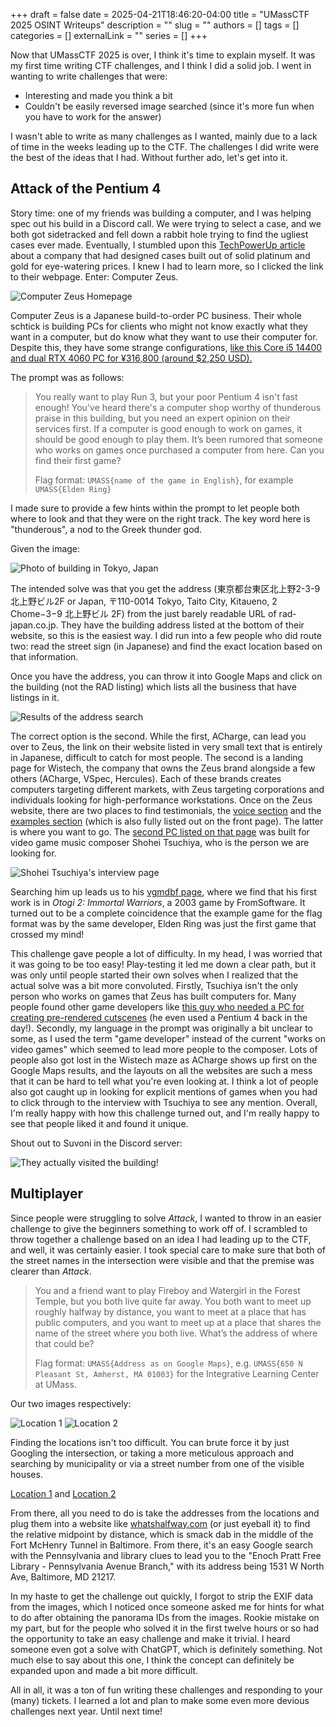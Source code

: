 +++ 
draft = false
date = 2025-04-21T18:46:20-04:00
title = "UMassCTF 2025 OSINT Writeups"
description = ""
slug = ""
authors = []
tags = []
categories = []
externalLink = ""
series = []
+++

Now that UMassCTF 2025 is over, I think it's time to explain myself. It was my first time writing CTF challenges, and I think I did a solid job. I went in wanting to write challenges that were:
- Interesting and made you think a bit
- Couldn't be easily reversed image searched (since it's more fun when you have to work for the answer)

I wasn't able to write as many challenges as I wanted, mainly due to a lack of time in the weeks leading up to the CTF. The challenges I did write were the best of the ideas that I had. Without further ado, let's get into it.

## Attack of the Pentium 4
Story time: one of my friends was building a computer, and I was helping spec out his build in a Discord call. We were trying to select a case, and we both got sidetracked and fell down a rabbit hole trying to find the ugliest cases ever made. Eventually, I stumbled upon this [TechPowerUp article](https://www.techpowerup.com/51177/zeus-shows-off-usd-750-000-pc) about a company that had designed cases built out of solid platinum and gold for eye-watering prices. I knew I had to learn more, so I clicked the link to their webpage. Enter: Computer Zeus.

![Computer Zeus Homepage](/images/umassctf-2025/pczeus.png)

Computer Zeus is a Japanese build-to-order PC business. Their whole schtick is building PCs for clients who might not know exactly what they want in a computer, but do know what they want to use their computer for. Despite this, they have some strange configurations, [like this Core i5 14400 and dual RTX 4060 PC for ¥316,800 (around $2,250 USD).](https://pc-zeus.com/bto/bto-gpuserver-Core1700/3430/system_detail.html)

The prompt was as follows:
>You really want to play Run 3, but your poor Pentium 4 isn't fast enough! You've heard there's a computer shop worthy of thunderous praise in this building, but you need an expert opinion on their services first. If a computer is good enough to work on games, it should be good enough to play them. It’s been rumored that someone who works on games once purchased a computer from here. Can you find their first game?
>
>Flag format: `UMASS{name of the game in English}`, for example `UMASS{Elden Ring}`

I made sure to provide a few hints within the prompt to let people both where to look and that they were on the right track. The key word here is "thunderous", a nod to the Greek thunder god.

Given the image:

![Photo of building in Tokyo, Japan](/images/umassctf-2025/image.jpeg)

The intended solve was that you get the address (東京都台東区北上野2-3-9 北上野ビル2F or Japan, 〒110-0014 Tokyo, Taito City, Kitaueno, 2 Chome−3−9 北上野ビル 2F) from the just barely readable URL of rad-japan.co.jp. They have the building address listed at the bottom of their website, so this is the easiest way. I did run into a few people who did route two: read the street sign (in Japanese) and find the exact location based on that information.

Once you have the address, you can throw it into Google Maps and click on the building (not the RAD listing) which lists all the business that have listings in it.

![Results of the address search](/images/umassctf-2025/results.png)

The correct option is the second. While the first, ACharge, can lead you over to Zeus, the link on their website listed in very small text that is entirely in Japanese, difficult to catch for most people. The second is a landing page for Wistech, the company that owns the Zeus brand alongside a few others (ACharge, VSpec, Hercules). Each of these brands creates computers targeting different markets, with Zeus targeting corporations and individuals looking for high-performance workstations. Once on the Zeus website, there are two places to find testimonials, the [voice section](https://pc-zeus.com/voice/) and the [examples section](https://pc-zeus.com/example.html) (which is also fully listed out on the front page). The latter is where you want to go. The [second PC listed on that page](https://pc-zeus.com/example_13.html) was built for video game music composer Shohei Tsuchiya, who is the person we are looking for. 

![Shohei Tsuchiya's interview page](/images/umassctf-2025/shohei.png)

Searching him up leads us to his [vgmdbf page](https://www.vgmpf.com/Wiki/index.php?title=Shohei_Tsuchiya), where we find that his first work is in *Otogi 2: Immortal Warriors*, a 2003 game by FromSoftware. It turned out to be a complete coincidence that the example game for the flag format was by the same developer, Elden Ring was just the first game that crossed my mind!

This challenge gave people a lot of difficulty. In my head, I was worried that it was going to be too easy! Play-testing it led me down a clear path, but it was only until people started their own solves when I realized that the actual solve was a bit more convoluted. Firstly, Tsuchiya isn't the only person who works on games that Zeus has built computers for. Many people found other game developers like [this guy who needed a PC for creating pre-rendered cutscenes](https://pc-zeus.com/voice01.html) (he even used a Pentium 4 back in the day!). Secondly, my language in the prompt was originally a bit unclear to some, as I used the term "game developer" instead of the current "works on video games" which seemed to lead more people to the composer. Lots of people also got lost in the Wistech maze as ACharge shows up first on the Google Maps results, and the layouts on all the websites are such a mess that it can be hard to tell what you're even looking at. I think a lot of people also got caught up in looking for explicit mentions of games when you had to click through to the interview with Tsuchiya to see any mention. Overall, I'm really happy with how this challenge turned out, and I'm really happy to see that people liked it and found it unique.

Shout out to Suvoni in the Discord server:

![They actually visited the building!](/images/umassctf-2025/legend.png)

## Multiplayer
Since people were struggling to solve *Attack*, I wanted to throw in an easier challenge to give the beginners something to work off of. I scrambled to throw together a challenge based on an idea I had leading up to the CTF, and well, it was certainly easier. I took special care to make sure that both of the street names in the intersection were visible and that the premise was clearer than *Attack*.

>You and a friend want to play Fireboy and Watergirl in the Forest Temple, but you both live quite far away. You both want to meet up roughly halfway by distance, you want to meet at a place that has public computers, and you want to meet up at a place that shares the name of the street where you both live. What’s the address of where that could be?
>
>Flag format: `UMASS{Address as on Google Maps}`, e.g. `UMASS{650 N Pleasant St, Amherst, MA 01003}` for the Integrative Learning Center at UMass.

Our two images respectively:

![Location 1](/images/umassctf-2025/multiplayer1.jpeg)
![Location 2](/images/umassctf-2025/multiplayer2.jpeg)

Finding the locations isn't too difficult. You can brute force it by just Googling the intersection, or taking a more meticulous approach and searching by municipality or via a street number from one of the visible houses.

[Location 1](https://www.google.com/maps/@37.6496951,-77.4639334,3a,85.9y,354.91h,82.64t/data=!3m7!1e1!3m5!1slmKLvrETVqPuVByjzdpsBw!2e0!6shttps:%2F%2Fstreetviewpixels-pa.googleapis.com%2Fv1%2Fthumbnail%3Fcb_client%3Dmaps_sv.tactile%26w%3D900%26h%3D600%26pitch%3D7.362741701533622%26panoid%3DlmKLvrETVqPuVByjzdpsBw%26yaw%3D354.9063755287497!7i16384!8i8192?entry=ttu&g_ep=EgoyMDI1MDQxNi4xIKXMDSoASAFQAw%3D%3D) and [Location 2](https://www.google.com/maps/@40.6130276,-75.5048425,3a,89y,83.68h,87.7t/data=!3m7!1e1!3m5!1sUlfcq5EKgG2V9LRTbLxfnQ!2e0!6shttps:%2F%2Fstreetviewpixels-pa.googleapis.com%2Fv1%2Fthumbnail%3Fcb_client%3Dmaps_sv.tactile%26w%3D900%26h%3D600%26pitch%3D2.3032104072804884%26panoid%3DUlfcq5EKgG2V9LRTbLxfnQ%26yaw%3D83.67616530918039!7i16384!8i8192?entry=ttu&g_ep=EgoyMDI1MDQxNi4xIKXMDSoASAFQAw%3D%3D)

From there, all you need to do is take the addresses from the locations and plug them into a website like [whatshalfway.com](https://www.whatshalfway.com/search.aspx?search_type=WHW&addr1=1199%20N%2019th%20St%20Allentown,%20Pennsylvania|&addr2=1398%20Pennsylvania%20Ave%20Glen%20Allen,%20Virginia|&stop1=&avoid_tolls=False&avoid_highways=False&travel_mode=driving) (or just eyeball it) to find the relative midpoint by distance, which is smack dab in the middle of the Fort McHenry Tunnel in Baltimore. From there, it's an easy Google search with the Pennsylvania and library clues to lead you to the "Enoch Pratt Free Library - Pennsylvania Avenue Branch," with its address being 1531 W North Ave, Baltimore, MD 21217.

In my haste to get the challenge out quickly, I forgot to strip the EXIF data from the images, which I noticed once someone asked me for hints for what to do after obtaining the panorama IDs from the images. Rookie mistake on my part, but for the people who solved it in the first twelve hours or so had the opportunity to take an easy challenge and make it trivial. I heard someone even got a solve with ChatGPT, which is definitely something. Not much else to say about this one, I think the concept can definitely be expanded upon and made a bit more difficult.

All in all, it was a ton of fun writing these challenges and responding to your (many) tickets. I learned a lot and plan to make some even more devious challenges next year. Until next time!